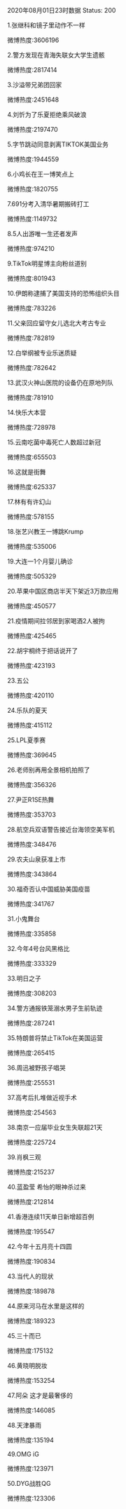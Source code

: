 2020年08月01日23时数据
Status: 200

1.张继科和镜子里动作不一样

微博热度:3606196

2.警方发现在青海失联女大学生遗骸

微博热度:2817414

3.沙溢带兄弟团回家

微博热度:2451648

4.刘忻为了乐夏拒绝乘风破浪

微博热度:2197470

5.字节跳动同意剥离TIKTOK美国业务

微博热度:1944559

6.小鸡长在王一博笑点上

微博热度:1820755

7.691分考入清华暑期搬砖打工

微博热度:1149732

8.5人出游唯一生还者发声

微博热度:974210

9.TikTok明星博主向粉丝道别

微博热度:801943

10.伊朗称逮捕了美国支持的恐怖组织头目

微博热度:783226

11.父亲回应留守女儿选北大考古专业

微博热度:782819

12.白举纲被专业乐迷质疑

微博热度:782642

13.武汉火神山医院的设备仍在原地列队

微博热度:781910

14.快乐大本营

微博热度:728978

15.云南吃菌中毒死亡人数超过新冠

微博热度:655503

16.这就是街舞

微博热度:625337

17.林有有许幻山

微博热度:578155

18.张艺兴教王一博跳Krump

微博热度:535006

19.大连一1个月婴儿确诊

微博热度:505329

20.苹果中国区商店半天下架近3万款应用

微博热度:450577

21.疫情期间拉邻居到家喝酒2人被拘

微博热度:425465

22.胡宇桐终于把话说开了

微博热度:423193

23.五公

微博热度:420110

24.乐队的夏天

微博热度:415112

25.LPL夏季赛

微博热度:369645

26.老师别再用全景相机拍照了

微博热度:356326

27.尹正R1SE热舞

微博热度:353703

28.航空兵双语警告接近台海领空美军机

微博热度:348476

29.农夫山泉获准上市

微博热度:343864

30.福奇否认中国威胁美国疫苗

微博热度:341767

31.小鬼舞台

微博热度:335858

32.今年4号台风黑格比

微博热度:333329

33.明日之子

微博热度:308203

34.警方通报铁笼溺水男子生前轨迹

微博热度:287241

35.特朗普将禁止TikTok在美国运营

微博热度:265415

36.周迅被野孩子唱哭

微博热度:255531

37.高考后扎堆做近视手术

微博热度:254563

38.南京一应届毕业女生失联超21天

微博热度:225724

39.肖枫三观

微博热度:215237

40.蓝盈莹 希怡的眼神杀过来

微博热度:212814

41.香港连续11天单日新增超百例

微博热度:195547

42.今年十五月亮十四圆

微博热度:190834

43.当代人的现状

微博热度:189878

44.原来河马在水里是这样的

微博热度:189323

45.三十而已

微博热度:175132

46.黄晓明脱妆

微博热度:153254

47.阿朵 这才是最奢侈的

微博热度:146085

48.天津暴雨

微博热度:135194

49.OMG iG

微博热度:123971

50.DYG战胜QG

微博热度:123306

